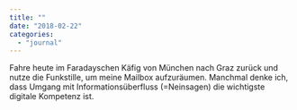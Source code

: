 ```yaml
---
title: ""
date: "2018-02-22"
categories: 
  - "journal"
---
```


Fahre heute im Faradayschen Käfig von München nach Graz zurück und nutze die Funkstille, um meine Mailbox aufzuräumen. Manchmal denke ich, dass Umgang mit Informationsüberfluss (=Neinsagen) die wichtigste digitale Kompetenz ist.
